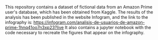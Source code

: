 This repository contains a dataset of fictional data from an Amazon Prime user's database, which has been obtained from Kaggle.
The results of the analysis has been published in the website Infogram, and the link to the infography is: https://infogram.com/analisis-de-usuarios-de-amazon-prime-1hnq41oo7n3xp23?live
It also contains a jupyter notebook with the code necessary to recreate the figures that appear on the infography.

